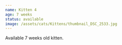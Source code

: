 ```yaml
---
name: Kitten 4
age: 7 weeks
status: available
image: /assets/cats/Kittens/thumbnail_DSC_2533.jpg
---
```


Available 7 weeks old kitten.
